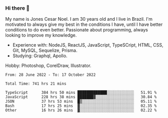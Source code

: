 ### Hi there 👋

My name is Jones Cesar Noel. I am 30 years old and I live in Brazil.
I'm motivated to always give my best in the conditions I have, until I have better conditions to do even better.
Passionate about programming, always looking to improve my knowledge.
- Experience with: NodeJS, ReactJS, JavaScript, TypeSCript, HTML, CSS, Git, MySQL, Sequelize, Prisma.
- Studying: Graphql, Apollo.

Hobby: Photoshop, CorelDraw, Illustrator.

<!--START_SECTION:waka-->

```text
From: 28 June 2022 - To: 17 October 2022

Total Time: 741 hrs 21 mins

TypeScript      384 hrs 50 mins █████████████░░░░░░░░░░░░   51.91 %
JavaScript      228 hrs 38 mins ███████▓░░░░░░░░░░░░░░░░░   30.84 %
JSON            37 hrs 53 mins  █▒░░░░░░░░░░░░░░░░░░░░░░░   05.11 %
Bash            17 hrs 25 mins  ▓░░░░░░░░░░░░░░░░░░░░░░░░   02.35 %
Other           16 hrs 26 mins  ▓░░░░░░░░░░░░░░░░░░░░░░░░   02.22 %
```

<!--END_SECTION:waka-->
